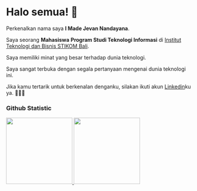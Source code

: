 # Halo semua! 👋

Perkenalkan nama saya **I Made Jevan Nandayana**.<br>

Saya seorang **Mahasiswa** **Program Studi Teknologi Informasi** di [Institut Teknologi dan Bisnis STIKOM Bali](https://www.stikom-bali.ac.id/).<br>

Saya memiliki minat yang besar terhadap dunia teknologi.<br>

Saya sangat terbuka dengan segala pertanyaan mengenai dunia teknologi ini.<br>

Jika kamu tertarik untuk berkenalan denganku, silakan ikuti akun [Linkedin](https://www.linkedin.com/in/madejevan03/)ku ya. 🙌🙌🙌

### Github Statistic
<p align="left">
<a href="https://github.com/JevanN03">
  <img height="180em" src="https://github-readme-stats-eight-theta.vercel.app/api?username=JevanN03&show_icons=true&theme=algolia&include_all_commits=true&count_private=true"/>
  <img height="180em" src="https://github-readme-stats-eight-theta.vercel.app/api/top-langs/?username=JevanN03&layout=compact&theme=algolia"/>
</a>
</p>
